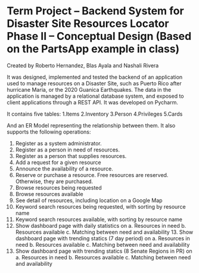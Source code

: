 # Term Project – Backend System for Disaster Site Resources Locator Phase II – Conceptual Design (Based on the PartsApp example in class)
Created by Roberto Hernandez, Blas Ayala and Nashali Rivera

It was designed, implemented and tested the backend of an application used to manage resources on a Disaster Site, such as Puerto Rico after hurricane Maria, or the 2020 Guanica Earthquakes. The data in the application is managed by a relational database system, and exposed to client applications through a REST API. It was developed on Pycharm.

It contains five tables:
1.Items
2.Inventory
3.Person
4.Privileges
5.Cards

And an ER Model representing the relationship between them. It also supports the following operations: 
1. Register as a system administrator. 
2. Register as a person in need of resources. 
3. Register as a person that supplies resources.  
4. Add a request for a given resource 
5. Announce the availability of a resource. 
6. Reserve or purchase a resource. Free resources are reserved.  Otherwise, they are purchased. 
7. Browse resources being requested 
8. Browse resources available 
9. See detail of resources, including location on a Google Map 
10. Keyword search resources being requested, with sorting by resource name 
11. Keyword search resources available, with sorting by resource name 
12. Show dashboard page with daily statistics on  a. Resources in need b. Resources available c. Matching between need and availability 13. Show dashboard page with trending statics (7 day period) on a. Resources in need b. Resources available c. Matching between need and availability 
14. Show dashboard page with trending statics (8 Senate Regions in PR) on a. Resources in need b. Resources available 
c. Matching between need and availability 

